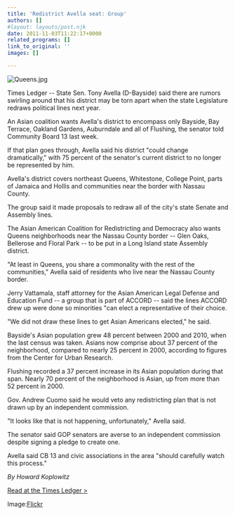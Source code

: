 ```yaml
---
title: 'Redistrict Avella seat: Group'
authors: []
#layout: layouts/post.njk
date: 2011-11-03T11:22:17+0000
related_programs: []
link_to_original: ''
images: []

---
```

![Queens.jpg](/uploads/Queens.jpg)

Times Ledger -- State Sen. Tony Avella (D-Bayside) said there are rumors swirling around that his district may be torn apart when the state Legislature redraws political lines next year.

An Asian coalition wants Avella's district to encompass only Bayside, Bay Terrace, Oakland Gardens, Auburndale and all of Flushing, the senator told Community Board 13 last week.

If that plan goes through, Avella said his district "could change dramatically," with 75 percent of the senator's current district to no longer be represented by him.

Avella's district covers northeast Queens, Whitestone, College Point, parts of Jamaica and Hollis and communities near the border with Nassau County.

The group said it made proposals to redraw all of the city's state Senate and Assembly lines.

The Asian American Coalition for Redistricting and Democracy also wants Queens neighborhoods near the Nassau County border -- Glen Oaks, Bellerose and Floral Park -- to be put in a Long Island state Assembly district.

"At least in Queens, you share a commonality with the rest of the communities," Avella said of residents who live near the Nassau County border.

Jerry Vattamala, staff attorney for the Asian American Legal Defense and Education Fund -- a group that is part of ACCORD -- said the lines ACCORD drew up were done so minorities "can elect a representative of their choice.

"We did not draw these lines to get Asian Americans elected," he said.

Bayside's Asian population grew 48 percent between 2000 and 2010, when the last census was taken. Asians now comprise about 37 percent of the neighborhood, compared to nearly 25 percent in 2000, according to figures from the Center for Urban Research.

Flushing recorded a 37 percent increase in its Asian population during that span. Nearly 70 percent of the neighborhood is Asian, up from more than 52 percent in 2000.

Gov. Andrew Cuomo said he would veto any redistricting plan that is not drawn up by an independent commission.

"It looks like that is not happening, unfortunately," Avella said.

The senator said GOP senators are averse to an independent commission despite signing a pledge to create one.

Avella said CB 13 and civic associations in the area "should carefully watch this process."

_By Howard Koplowitz_

[Read at the Times Ledger >](https://www.timesledger.com/stories/2011/44/avellaredistrictingrumors_ne_2011_11_03_q.html)

Image:[Flickr](https://www.flickr.com/photos/uberzombie/281610575/sizes/s/in/photostream/)